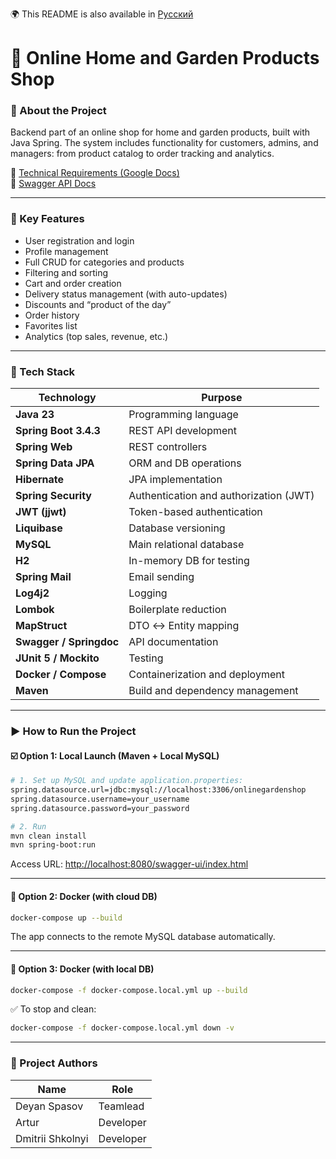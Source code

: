 🌍 This README is also available in [Русский](./README_RU.md)

# 🏡 Online Home and Garden Products Shop

### 📌 About the Project

Backend part of an online shop for home and garden products, built with Java Spring. The system includes functionality for customers, admins, and managers: from product catalog to order tracking and analytics.

🔗 [Technical Requirements (Google Docs)](https://docs.google.com/document/d/10vnhDHE8lb7rTIRdbskId9ESLQE2EJ8y/edit?tab=t.0#heading=h.e2bcw3kuo1da)  
🔗 [Swagger API Docs](http://localhost:8080/swagger-ui/index.html#/)

---

### 🧾 Key Features

- User registration and login
- Profile management
- Full CRUD for categories and products
- Filtering and sorting
- Cart and order creation
- Delivery status management (with auto-updates)
- Discounts and “product of the day”
- Order history
- Favorites list
- Analytics (top sales, revenue, etc.)

---

### 🧪 Tech Stack

| Technology              | Purpose                                                                 |
|-------------------------|-------------------------------------------------------------------------|
| **Java 23**             | Programming language                                                    |
| **Spring Boot 3.4.3**   | REST API development                                                    |
| **Spring Web**          | REST controllers                                                        |
| **Spring Data JPA**     | ORM and DB operations                                                   |
| **Hibernate**           | JPA implementation                                                      |
| **Spring Security**     | Authentication and authorization (JWT)                                 |
| **JWT (jjwt)**          | Token-based authentication                                              |
| **Liquibase**           | Database versioning                                                     |
| **MySQL**               | Main relational database                                                |
| **H2**                  | In-memory DB for testing                                                |
| **Spring Mail**         | Email sending                                                           |
| **Log4j2**              | Logging                                                                 |
| **Lombok**              | Boilerplate reduction                                                   |
| **MapStruct**           | DTO ↔ Entity mapping                                                    |
| **Swagger / Springdoc** | API documentation                                                       |
| **JUnit 5 / Mockito**   | Testing                                                                 |
| **Docker / Compose**    | Containerization and deployment                                         |
| **Maven**               | Build and dependency management                                         |

---

### ▶️ How to Run the Project

#### ☑️ Option 1: Local Launch (Maven + Local MySQL)

```bash
# 1. Set up MySQL and update application.properties:
spring.datasource.url=jdbc:mysql://localhost:3306/onlinegardenshop
spring.datasource.username=your_username
spring.datasource.password=your_password

# 2. Run
mvn clean install
mvn spring-boot:run
```

Access URL: [http://localhost:8080/swagger-ui/index.html](http://localhost:8080/swagger-ui/index.html)

---

#### 🐳 Option 2: Docker (with cloud DB)

```bash
docker-compose up --build
```

The app connects to the remote MySQL database automatically.

---

#### 🐋 Option 3: Docker (with local DB)

```bash
docker-compose -f docker-compose.local.yml up --build
```

✅ To stop and clean:
```bash
docker-compose -f docker-compose.local.yml down -v
```

---

### 👥 Project Authors

| Name             | Role      |
|------------------|-----------|
| Deyan Spasov     | Teamlead  |
| Artur            | Developer |
| Dmitrii Shkolnyi | Developer |

